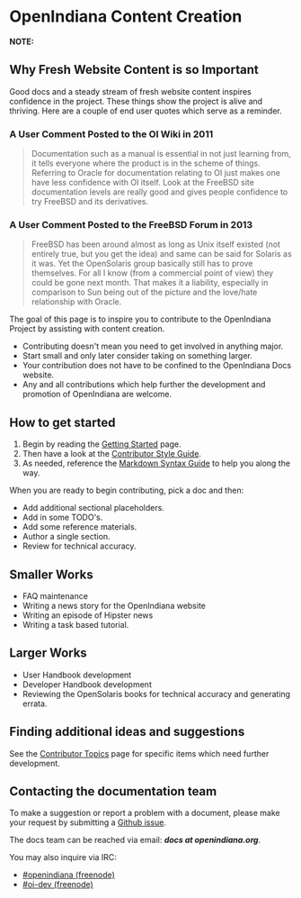 <!--

The contents of this Documentation are subject to the Public Documentation License Version 1.01
(the "License"); you may only use this Documentation if you comply with the terms of this License.
A copy of the License is available at http://illumos.org/license/PDL.

The Original Documentation is _________________.

The Initial Writer of the Original Documentation is ___________ Copyright (C)_________[Insert year(s)].
All Rights Reserved. (Initial Writer contact(s):________________[Insert hyperlink/alias]).

Contributor(s): ______________________________________.

Portions created by ______ are Copyright (C)_________[Insert year(s)].
All Rights Reserved. (Contributor contact(s):________________[Insert hyperlink/alias]).

-->

# OpenIndiana Content Creation

<i class="fa fa-info-circle fa-lg" aria-hidden="true"></i> **NOTE:**
<div class="well">

## Why Fresh Website Content is so Important

Good docs and a steady stream of fresh website content inspires confidence in the project.
These things show the project is alive and thriving.
Here are a couple of end user quotes which serve as a reminder.


### A User Comment Posted to the OI Wiki in 2011

>Documentation such as a manual is essential in not just learning from, it tells everyone where the product is in the scheme of things.
>Referring to Oracle for documentation relating to OI just makes one have less confidence with OI itself.
>Look at the FreeBSD site documentation levels are really good and gives people confidence to try FreeBSD and its derivatives.

### A User Comment Posted to the FreeBSD Forum in 2013

>FreeBSD has been around almost as long as Unix itself existed (not entirely true, but you get the idea) and same can be said for Solaris as it was.
>Yet the OpenSolaris group basically still has to prove themselves.
>For all I know (from a commercial point of view) they could be gone next month.
>That makes it a liability, especially in comparison to Sun being out of the picture and the love/hate relationship with Oracle.

The goal of this page is to inspire you to contribute to the OpenIndiana Project by assisting with content creation.

* Contributing doesn't mean you need to get involved in anything major.
* Start small and only later consider taking on something larger.
* Your contribution does not have to be confined to the OpenIndiana Docs website.
* Any and all contributions which help further the development and promotion of OpenIndiana are welcome.

</div>


## How to get started

1. Begin by reading the [Getting Started](./getting-started.md) page.
2. Then have a look at the [Contributor Style Guide](./style.md).
3. As needed, reference the [Markdown Syntax Guide](./markdown.md) to help you along the way.

When you are ready to begin contributing, pick a doc and then:

* Add additional sectional placeholders.
* Add in some TODO's.
* Add some reference materials.
* Author a single section.
* Review for technical accuracy.


## Smaller Works

* FAQ maintenance
* Writing a news story for the OpenIndiana website
* Writing an episode of Hipster news
* Writing a task based tutorial.


## Larger Works

* User Handbook development
* Developer Handbook development
* Reviewing the OpenSolaris books for technical accuracy and generating errata.


## Finding additional ideas and suggestions

See the [Contributor Topics](./topics.md) page for specific items which need further development.


## Contacting the documentation team

To make a suggestion or report a problem with a document, please make your request by submitting a [Github issue](https://github.com/OpenIndiana/oi-docs/issues).

The docs team can be reached via email: _**docs at openindiana.org**_.

You may also inquire via IRC:

* [#openindiana (freenode)](irc://irc.freenode.net/openindiana)
* [#oi-dev (freenode)](irc://irc.freenode.net/oi-dev)
